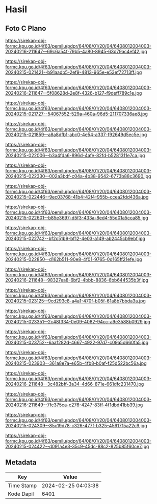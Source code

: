 # Hasil

## Foto C Plano

https://sirekap-obj-formc.kpu.go.id/4f63/pemilu/pdpr/64/08/01/20/04/6408012004003-20240216-211647--69c6a54f-79b5-4a80-8945-63d79ac4ef42.jpg

https://sirekap-obj-formc.kpu.go.id/4f63/pemilu/pdpr/64/08/01/20/04/6408012004003-20240215-021421--b91aadb5-2ef9-4813-965e-e53ef72713ff.jpg

https://sirekap-obj-formc.kpu.go.id/4f63/pemilu/pdpr/64/08/01/20/04/6408012004003-20240216-211647--5f08628d-2e8f-4326-b127-f9deff789c1e.jpg

https://sirekap-obj-formc.kpu.go.id/4f63/pemilu/pdpr/64/08/01/20/04/6408012004003-20240215-021727--54067552-529a-460a-96d5-211707336ae8.jpg

https://sirekap-obj-formc.kpu.go.id/4f63/pemilu/pdpr/64/08/01/20/04/6408012004003-20240215-021859--a8a8dfb1-abc0-4e54-a337-f92649d5ec5e.jpg

https://sirekap-obj-formc.kpu.go.id/4f63/pemilu/pdpr/64/08/01/20/04/6408012004003-20240215-022006--b3a4fda6-896d-4afe-82fd-b5281311e7ca.jpg

https://sirekap-obj-formc.kpu.go.id/4f63/pemilu/pdpr/64/08/01/20/04/6408012004003-20240215-022330--002a3bdf-c04a-4b38-9542-6773b88c3690.jpg

https://sirekap-obj-formc.kpu.go.id/4f63/pemilu/pdpr/64/08/01/20/04/6408012004003-20240215-022446--9ec03768-41b4-42f4-955b-ccea2fdd436a.jpg

https://sirekap-obj-formc.kpu.go.id/4f63/pemilu/pdpr/64/08/01/20/04/6408012004003-20240215-022601--b85e3697-d5f3-433a-8ed4-55d01a5cca85.jpg

https://sirekap-obj-formc.kpu.go.id/4f63/pemilu/pdpr/64/08/01/20/04/6408012004003-20240215-022742--bf2c51b9-bf12-4e03-a149-ab2445cb9ebf.jpg

https://sirekap-obj-formc.kpu.go.id/4f63/pemilu/pdpr/64/08/01/20/04/6408012004003-20240215-022850--d162b511-90e8-4f01-9765-0d165ff21efe.jpg

https://sirekap-obj-formc.kpu.go.id/4f63/pemilu/pdpr/64/08/01/20/04/6408012004003-20240216-211648--98327ea8-6bf2-4bbb-8836-6bb644535b3f.jpg

https://sirekap-obj-formc.kpu.go.id/4f63/pemilu/pdpr/64/08/01/20/04/6408012004003-20240215-023125--9cd293c8-a4a1-470f-b05f-61a8b7bbda3a.jpg

https://sirekap-obj-formc.kpu.go.id/4f63/pemilu/pdpr/64/08/01/20/04/6408012004003-20240215-023351--2c48f334-0e09-4082-94cc-a9e3588b0929.jpg

https://sirekap-obj-formc.kpu.go.id/4f63/pemilu/pdpr/64/08/01/20/04/6408012004003-20240215-023752--6aaf282d-4667-4922-97d7-c09a5d660fa5.jpg

https://sirekap-obj-formc.kpu.go.id/4f63/pemilu/pdpr/64/08/01/20/04/6408012004003-20240215-023903--361a8e7a-e65b-4fb8-b0af-f25d522bc56a.jpg

https://sirekap-obj-formc.kpu.go.id/4f63/pemilu/pdpr/64/08/01/20/04/6408012004003-20240216-211648--3c482bff-3a34-4d66-871e-661dfc231470.jpg

https://sirekap-obj-formc.kpu.go.id/4f63/pemilu/pdpr/64/08/01/20/04/6408012004003-20240216-211649--7fc375ca-c276-4247-83ff-4f1dbd41bb39.jpg

https://sirekap-obj-formc.kpu.go.id/4f63/pemilu/pdpr/64/08/01/20/04/6408012004003-20240215-024309--85c19d78-c326-477f-b325-4561715a22c9.jpg

https://sirekap-obj-formc.kpu.go.id/4f63/pemilu/pdpr/64/08/01/20/04/6408012004003-20240215-024422--d091a4e3-35c9-45dc-88c2-825b85f60ce7.jpg


## Metadata

| Key        | Value               |
| ---------- | ------------------- |
| Time Stamp | 2024-02-25 04:03:38 |
| Kode Dapil | 6401                |



